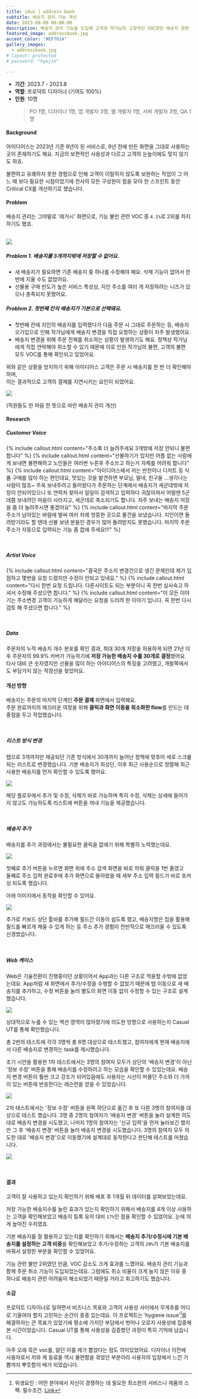 ```yaml
---
title: idus | address book
subtitle: 배송지 관리 기능 개선
date: 2023-08-09 00:00:00
description: 배송지 관리 기능을 도입해 고객과 작가님의 고질적인 VOC였던 배송지 관련 불편사항을 해결하고, 고객의 매끄러운 주문 경험에 기여한 프로젝트예요.
featured_image: addressbook.jpg
accent_color: "#EF7014"
gallery_images:
  - addressbook.jpg
# layout: protected
# password: "hyejin"

---
```


- **기간**: 2023.7 - 2023.8
- **역할**: 프로덕트 디자이너 (기여도 100%)
- **인원**: 10명
  > PO 1명, 디자이너 1명, 앱 개발자 3명, 웹 개발자 1명, 서버 개발자 3명, QA 1명

#### Background

아이디어스는 2023년 기준 9년이 된 서비스로, 9년 전에 만든 화면을 그대로 사용하는 곳이 존재하기도 해요. 지금의 보편적인 사용성과 다르고 고객의 눈높이에도 맞지 않기도 하죠.

불편하고 유쾌하지 못한 경험으로 인해 고객이 이탈하지 않도록 보완하는 작업이 그 어느 때 보다 필요한 시점이었기에 전사의 모든 구성원이 힘을 모아 한 스프린트 동안 Critical CX를 개선하기로 했습니다.


#### Problem

배송지 관리는 그야말로 '레거시' 화면으로, 기능 불만 관련 VOC 중 `4.1%`로 2위를 차지하기도 했죠.
<br>
<br>

![](/images/projects/10_addressbook/00.jpg)
##### Problem 1. 배송지를 **3개**까지밖에 저장할 수 없어요.

- 새 배송지가 필요하면 기존 배송지 중 하나를 수정해야 해요. 삭제 기능이 없어서 한 번에 지울 수도 없었어요.
- 선물용 구매 빈도가 높은 서비스 특성상, 지인 주소를 여러 개 저장하려는 니즈가 있으나 충족되지 못했어요.


##### Problem 2. 첫번째 칸의 배송지가 기본으로 선택돼요. 

- 첫번째 칸에 지인의 배송지를 입력했다가 다음 주문 시 그대로 주문하는 등, 배송지 오기입으로 인해 작가님에게 배송지 변경을 직접 요청하는 상황이 자주 발생했어요.
- 배송지 변경을 위해 주문 전체를 취소하는 상황이 발생하기도 해요. 정책상 작가님에게 직접 연락해야 취소할 수 있기 때문에 이로 인한 작가님의 불편, 고객의 불편 모두 VOC를 통해 확인되고 있었어요.

위와 같은 상황을 방지하기 위해 아이디어스 고객은 주문 시 배송지를 한 번 더 확인해야 하며, 
<br> 이는 결과적으로 고객의 결제를 지연시키는 요인이 되었어요.

![](/images/projects/10_addressbook/01.jpg)

(직원들도 한 마음 한 뜻으로 바란 배송지 관리 개선)

#### Research

##### Customer Voice

{% include callout.html content="주소록 더 늘려주세요 3개밖에 저장 안되니 불편합니다" %}
{% include callout.html content="선물하기가 있지만 어플 없는 사람에게 보내면 불편해하고 노인들은 여러번 누른후 주소쓰고 하는거 자체를 어려워 합니다" %}
{% include callout.html content="아이디어스에서 저는 반찬이나 디저트 등 식품 구매를 많이 하는 편인데요, 맛있는 것을 발견하면 부모님, 딸네, 친구들 ...생각나는 사람이 많죠~ 주욱 보내주려고 들어왔다가 주문하는 단계에서 배송지가 세군데밖에 저장이 안되어있으니 또 연락처 찾아서 일일이 검색하고 입력하다 귀찮아져서 어떨땐 5군데쯤 보내려던 마음이 사라지고, 세군데로 축소되기도 합니다. 자주 보내는 배송지 저장을 좀 더 늘려주시면 좋겠어요" %}
{% include callout.html content="마지막 주문 주소가 남아있는 바람에 벌써 여러 차례 엉뚱한 곳으로 물건을 보냈습니다. 지인이면 돌려받기라도 할 텐데 선물 보낸 분들인 경우가 많아 돌려받지도 못했습니다. 마지막 주문 주소가 자동으로 입력되는 기능 좀 없애 주세요!!!" %}
<!-- {% include callout.html content="기본적으로 주문을 할때 보통 배송기사님이 볼수있는 운송장에 메세지를 남길수 있게 되어있는데 (배송요청사항,배송메세지) 아이디어스는 작가님에게 남길 메세지로 표기가 되어있어 배송기사님이나, 배송메세지를 어디에 남겨야할지 고민하는 순간이 생깁니다. <br> 이런 경우를 생각해서 작가님에게 남기는 메세지와 배송관련 메세지를 따로 남길 수 있게 되어 있거나, 짧은 문구 하나정도 같이 적어놓으면(ex. 작가님or배송관련 메세지를 남겨주세요) 편리하게 이용할 수 있을거 같습니다." %} -->
<br>

##### Artist Voice

{% include callout.html content="결국은 주소지 변경건으로 생긴 문제인데 제가 입점하고 몇번을 요청 드렸지만 수정이 안되고 있네요." %}
{% include callout.html content="다시 한번 요청 드립니다. 다른사이트도 되는 부분이니 꼭 한번 심사숙고 하셔서 수정해 주셨으면 합니다." %}
{% include callout.html content="이 모든 이야기는 주소변경 고객이 가능하게 해달라는 요청을 드리려 한 이야기 입니다. 꼭 한번 다시 검토 해 주셨으면 합니다." %}

<br>

##### Data

주문자의 누적 배송지 개수 분포를 확인 결과, 최대 30개 저장을 허용하게 되면 21년 이후 주문자의 99.9% 커버가 가능하기에 <b>저장 가능한 배송지 수를 30개로 결정</b>했어요. 타사 대비 큰 숫자였지만 선물을 많이 하는 아이디어스의 특징을 고려했고, 개발쪽에서도 부담가지 않는 적정선을 찾았어요.

#### 개선 방향

배송지는 주문의 마지막 단계인 <b>주문 결제</b> 화면에서 입력해요. <br>
주문 완료까지의 매끄러운 여정을 위해 <b>클릭과 화면 이동을 최소화한 flow</b>를 만드는 데 중점을 두고 작업했습니다.

<br>

##### 리스트 방식 변경
탭으로 3개까지만 제공되던 기존 방식에서 30개까지 늘어난 정책에 맞추어 세로 스크롤되는 리스트로 변경했습니다. 기본 배송지가 최상단, 이후 최근 사용순으로 정렬해 최근 사용한 배송지를 먼저 확인할 수 있도록 했어요.


![](/images/projects/10_addressbook/02.jpg)

해당 플로우에서 추가 및 수정, 삭제가 바로 가능하며 특히 수정, 삭제는 상세에  들어가지 않고도 가능하도록 리스트에 버튼을 꺼내 기능을 제공했습니다.

<br>

##### 배송지 추가
배송지를 추가 과정에서는 불필요한 클릭을 없애기 위해 특별히 노력했는데요.

![](/images/projects/10_addressbook/03.jpg)

첫째로 추가 버튼을 누르면 화면 위에 주소 검색 화면을 바로 띄워 클릭을 1번 줄였고<br>
둘째로 주소 입력 완료후에 추가 화면으로 돌아왔을 때 세부 주소 입력 필드가 바로 포커싱 되도록 했습니다. 

아래 이미지에서 동작을 확인할 수 있어요.

![](/images/projects/10_addressbook/04.gif)


추가로 키보드 상단 툴바를 추가해 필드간 이동이 쉽도록 했고, 배송지명은 칩을 활용해 필드를 빠르게 채울 수 있게 하는 등 주소 추가 경험이 전반적으로 매끄러울 수 있도록 신경썼습니다.
<!-- 최초 주문시 주문자 정보와 배송지 정보가 N% 일치 data  -->

<!-- <br>

##### 수정/삭제


<br>

##### 배송지명 -->


<br>

##### Web 케이스
Web은 기술전환이 진행중이던 상황이어서 App과는 다른 구조로 적용할 수밖에 없었는데요.
App처럼 새 화면에서 추가/수정을 수행할 수 없었기 때문에 탭 이동으로 새 배송지를 추가하고, 수정 버튼을 눌러 별도의 화면 이동 없이 수정할 수 있는 구조로 설계했습니다. 

![](/images/projects/10_addressbook/06.gif)

상대적으로 누를 수 있는 액션 영역이 많아졌기에  의도한 방향으로 사용하는지 Casual UT를 통해 확인했습니다.

총 2번의 테스트에 각각 3명씩 총 6명 대상으로 테스트했고, 참여자에게 현재 배송지에서 다른 배송지로 변경하는 task를 제시했습니다.

초기 시안을 활용한 1차 테스트에서는 3명의 참여자 모두가 상단의 '배송지 변경'이 아닌 '정보 수정' 버튼을 통해 배송지를 수정하려고 하는 모습을 확인할 수 있었는데요. 배송지 변경 버튼이 훨씬 크고 강조가 되어있음에도 사용자는 시선이 머물던 주소와 더 가까이 있는 버튼에 반응한다는 레슨런을 얻을 수 있었습니다.

![](/images/projects/10_addressbook/07.jpg)

2차 테스트에서는 '정보 수정' 버튼을 왼쪽 하단으로 옮긴 후 또 다른 3명의 참여자를 대상으로 테스트 했습니다. 3명 중 2명의 참여자가 '배송지 변경' 버튼을 눌러 설계한 의도대로 배송지 변경을 시도했고, 나머지 1명의 참여자는 '신규 입력'을 먼저 눌러보긴 했지만 그 후 '배송지 변경' 버튼을 눌러 배송지 변경을 시도했습니다. 3명의 참여자 모두 의도한 대로 '배송지 변경'으로 이동했기에 설계대로 동작한다고 판단해 테스트를 마쳤습니다.

![](/images/projects/10_addressbook/08.jpg)

<br>

#### 결과

고객이 잘 사용하고 있는지 확인하기 위해 배포 후 1개월 뒤 데이터를 살펴보았는데요.

저장 가능한 배송지수를 늘린 효과가 있는지 확인하기 위해서 배송지를 4개 이상 사용하는 고객을 확인해보았고 배송지 등록 유저 대비 `17%`인 점을 확인할 수 있었어요. 눈에 띄게 높아진 수치였죠.

기본 배송지를 잘 활용하고 있는지를 확인하기 위해서는 **배송지 추가/수정시에 기본 배송지를 설정하는 고객 비중**을 확인해보았고 추가/수정하는 고객의 `20%`가 기본 배송지를 바꿔서 설정한 부분을 확인할 수 있었어요.

기능 관련 불만 2위였던 만큼, VOC 감소도 크게 효과를 느꼈어요. 배송지 관리 기능과 함께 주문 취소 기능이 도입되었는데요. 그럼에도 취소 비율이 크게 늘지 않은 이유 중 하나로 배송지 관련 어려움이 해소되었기 때문일 거라고 회고하기도 했습니다.



#### 소감

프로덕트 디자이너로 일하면서 비즈니스 목표와 고객의 사용성 사이에서 무게추를 어디로 기울여야 할지 고민하는 순간이 종종 있는데요. 이 프로젝트는 ‘hygiene issue’[^1]를 해결하자는 큰 목표가 있었기에 평소에 가지던 부담에서 벗어나 오로지 사용성에 집중해본 시간이었습니다. Casual UT를 통해 사용성을 검증했던 과정이 특히 기억에 남습니다. 

아주 오래 묵은 voc를, 앓던 이를 제가 뽑았다는 점도 의미있었어요. 디자이너 이전에 사용자로서 저와 제 동료들 역시 불편함을 겪었던 부분이라 사용자의 입장에서 느낀 기쁨까지 뿌듯함이 배가 되었습니다.

[^1]: 위생요인 : 어떤 분야에서 자신이 경쟁하는 데 필요한 최소한의 서비스나 제품의 스펙. 필수조건. [Link](https://www.bain.com/ko/insights/hygiene-versus-wow-factors/)